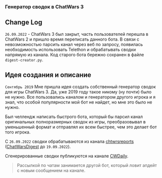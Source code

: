### Генератор сводок в ChatWars 3

## Change Log

`26.09.2022` - ChatWars 3 был закрыт, часть пользователей перешла в ChatWars 2 и пришло время переписать данного бота. 
В связи с невозможностью парсить канал через веб по запросу, появилась необходимость использовать Telethon и обрабатывать 
сводки напрямую из канала. Код старого бота бережно сохранен в файле `digest-creator.py`.

## Идея создания и описание
`Сентябрь 2019` Мне пришла идея создать собственный генератор сводок для игры ChatWars 3. Да, уже 2019 году такое никому
(ну почти) было не нужно. Все пользовались каналом и генератором другого игрока и я знал, что особой популярности мой бот не
найдет, но мне это было не нужно.

Был челлендж написать быстрого бота, который бы парсил канал оригинальных полноразмерных сводок из игры, преобразовывал
в уменьшенный формат и отправлял их всем быстрее, чем это делает бот того игрока.

С `26.09.2022` сводки обрабатываются из канала [chtwrsreports](https://t.me/chtwrsreports) 
([ChatWarsDigest](https://t.me/ChatWarsDigest) до `19.09.2022`).

Сгенерированные сводки публикуются на канале [CWDaily](https://t.me/CWDaily).
> Рассылкой по чатам занимается другой бот, который ловит апдейт с новым сообщением на канале.